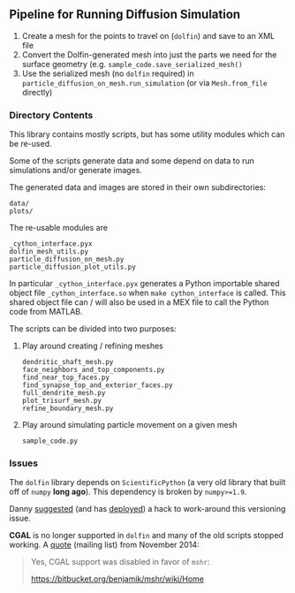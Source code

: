 ## Pipeline for Running Diffusion Simulation

1. Create a mesh for the points to travel on (`dolfin`)
   and save to an XML file
1. Convert the Dolfin-generated mesh into just the parts we
   need for the surface geometry (e.g. `sample_code.save_serialized_mesh()`
1. Use the serialized mesh (no `dolfin` required) in
   `particle_diffusion_on_mesh.run_simulation` (or via
   `Mesh.from_file` directly)

### Directory Contents

This library contains mostly scripts, but has some utility modules
which can be re-used.

Some of the scripts generate data and some depend on data to run simulations
and/or generate images.

The generated data and images are stored in their own subdirectories:

```
data/
plots/
```

The re-usable modules are

```
_cython_interface.pyx
dolfin_mesh_utils.py
particle_diffusion_on_mesh.py
particle_diffusion_plot_utils.py
```

In particular `_cython_interface.pyx` generates a Python importable shared
object file `_cython_interface.so` when `make cython_interface` is called.
This shared object file can / will also be used in a MEX file to call
the Python code from MATLAB.

The scripts can be divided into two purposes:

1.  Play around creating / refining meshes

    ```
    dendritic_shaft_mesh.py
    face_neighbors_and_top_components.py
    find_near_top_faces.py
    find_synapse_top_and_exterior_faces.py
    full_dendrite_mesh.py
    plot_trisurf_mesh.py
    refine_boundary_mesh.py
    ```

1.  Play around simulating particle movement on a given mesh

    ```
    sample_code.py
    ```

### Issues

The `dolfin` library depends on `ScientificPython` (a very old library that
built off of `numpy` **long ago**). This dependency is broken by
`numpy>=1.9`.

Danny [suggested][1] (and has [deployed][2]) a hack to work-around this
versioning issue.

**CGAL** is no longer supported in `dolfin` and many of the old scripts
stopped working. A [quote][3] (mailing list) from November 2014:

> Yes, CGAL support was disabled in favor of `mshr`:
>
> https://bitbucket.org/benjamik/mshr/wiki/Home

[1]: https://bitbucket.org/khinsen/scientificpython/issue/13/
[2]: https://gist.github.com/dhermes/38d8ff05267e861a4b01
[3]: http://fenicsproject.org/pipermail/fenics-support/2014-November/000961.html
